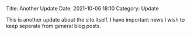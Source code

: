 Title: Another Update
Date: 2021-10-06 18:10
Category: Update

This is another update about the site itself. I have important news I wish to keep seperate from general blog posts.